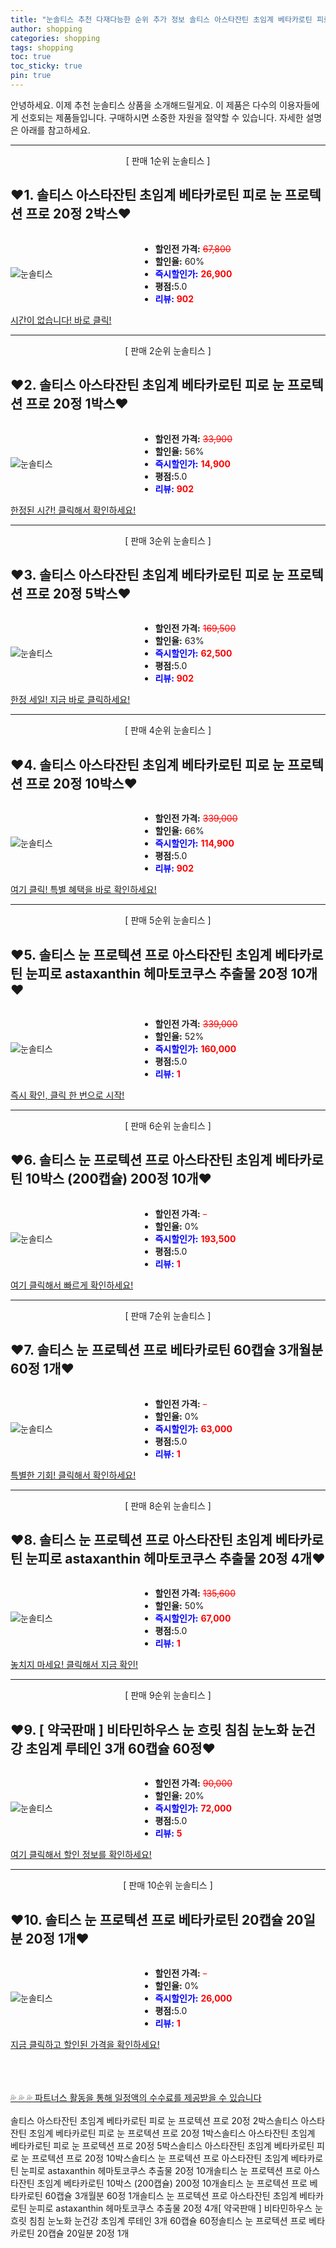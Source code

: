 ```yaml
---
title: "눈솔티스 추천 다재다능한 순위 추가 정보 솔티스 아스타잔틴 초임계 베타카로틴 피로"
author: shopping
categories: shopping
tags: shopping
toc: true
toc_sticky: true
pin: true
---
```

안녕하세요. 이제 추천 눈솔티스 상품을 소개해드릴게요. 이 제품은 다수의 이용자들에게 선호되는 제품들입니다. 구매하시면 소중한 자원을 절약할 수 있습니다. 자세한 설명은 아래를 참고하세요.

---
<p class="toplist" style="margin: 0 auto; display: block; width: fit-content;">[ 판매 1순위 눈솔티스 ]</p>

<h2><strong>❤️1. 솔티스 아스타잔틴 초임계 베타카로틴 피로 눈 프로텍션 프로 20정 2박스❤️</strong></h2>

<div style="display: flex; align-items: center;">
    <div style="flex: 0.4;">
        <img src="https://thumbnail7.coupangcdn.com/thumbnails/remote/230x230ex/image/vendor_inventory/50e5/07c7733984e3fbdd020f8b890c8f3b62444fd83772489fb72c177acae99b.jpg" alt="눈솔티스" style="max-width: 100%;">
    </div>
    <div style="flex: 0.6; margin-left: 10px;">
        <ul>
            <li><strong>할인전 가격:</strong> <del style="color: red;">67,800</del></li>
            <li><strong>할인율:</strong> 60%</li>
            <li><span style='color:blue'><strong>즉시할인가:</strong></span> <span style='color:red'><strong>26,900</strong></span></li>
            <li><strong>평점:</strong>5.0</li>
            <li><span style='color:blue'><strong>리뷰:</strong></span> <span style='color:red'><strong>902</strong></span></li>
        </ul>
    </div>
</div>
<div class="center">
    <a href="https://selin100587001.github.io?lptag=AF9450613&subid=githubio&pageKey=7865998227&traceid=V0-153&itemId=21475887510&vendorItemId=88530145674" class="myButton">
        시간이 없습니다! 바로 클릭!
    </a>
</div>


---
<p class="toplist" style="margin: 0 auto; display: block; width: fit-content;">[ 판매 2순위 눈솔티스 ]</p>

<h2><strong>❤️2. 솔티스 아스타잔틴 초임계 베타카로틴 피로 눈 프로텍션 프로 20정 1박스❤️</strong></h2>

<div style="display: flex; align-items: center;">
    <div style="flex: 0.4;">
        <img src="https://thumbnail10.coupangcdn.com/thumbnails/remote/230x230ex/image/vendor_inventory/dcec/c3976f2af03b56093de19d723f0a657e709ad49c1c1c6da8ff555060e89e.jpg" alt="눈솔티스" style="max-width: 100%;">
    </div>
    <div style="flex: 0.6; margin-left: 10px;">
        <ul>
            <li><strong>할인전 가격:</strong> <del style="color: red;">33,900</del></li>
            <li><strong>할인율:</strong> 56%</li>
            <li><span style='color:blue'><strong>즉시할인가:</strong></span> <span style='color:red'><strong>14,900</strong></span></li>
            <li><strong>평점:</strong>5.0</li>
            <li><span style='color:blue'><strong>리뷰:</strong></span> <span style='color:red'><strong>902</strong></span></li>
        </ul>
    </div>
</div>
<div class="center">
    <a href="https://selin100587001.github.io?lptag=AF9450613&subid=githubio&pageKey=7865998227&traceid=V0-153&itemId=21475887512&vendorItemId=88530145665" class="myButton">
        한정된 시간! 클릭해서 확인하세요!
    </a>
</div>


---
<p class="toplist" style="margin: 0 auto; display: block; width: fit-content;">[ 판매 3순위 눈솔티스 ]</p>

<h2><strong>❤️3. 솔티스 아스타잔틴 초임계 베타카로틴 피로 눈 프로텍션 프로 20정 5박스❤️</strong></h2>

<div style="display: flex; align-items: center;">
    <div style="flex: 0.4;">
        <img src="https://thumbnail9.coupangcdn.com/thumbnails/remote/230x230ex/image/vendor_inventory/e3cf/0bdf98041fb5a012028b0e140b6e2785aa91949b8cf8bdd981c245f367d2.jpg" alt="눈솔티스" style="max-width: 100%;">
    </div>
    <div style="flex: 0.6; margin-left: 10px;">
        <ul>
            <li><strong>할인전 가격:</strong> <del style="color: red;">169,500</del></li>
            <li><strong>할인율:</strong> 63%</li>
            <li><span style='color:blue'><strong>즉시할인가:</strong></span> <span style='color:red'><strong>62,500</strong></span></li>
            <li><strong>평점:</strong>5.0</li>
            <li><span style='color:blue'><strong>리뷰:</strong></span> <span style='color:red'><strong>902</strong></span></li>
        </ul>
    </div>
</div>
<div class="center">
    <a href="https://selin100587001.github.io?lptag=AF9450613&subid=githubio&pageKey=7865998227&traceid=V0-153&itemId=21475887509&vendorItemId=88530145669" class="myButton">
        한정 세일! 지금 바로 클릭하세요!
    </a>
</div>


---
<p class="toplist" style="margin: 0 auto; display: block; width: fit-content;">[ 판매 4순위 눈솔티스 ]</p>

<h2><strong>❤️4. 솔티스 아스타잔틴 초임계 베타카로틴 피로 눈 프로텍션 프로 20정 10박스❤️</strong></h2>

<div style="display: flex; align-items: center;">
    <div style="flex: 0.4;">
        <img src="https://thumbnail6.coupangcdn.com/thumbnails/remote/230x230ex/image/vendor_inventory/6858/fdb703806220552b11517a8216c6a1ec291dee2233e06d50729ddec11018.jpg" alt="눈솔티스" style="max-width: 100%;">
    </div>
    <div style="flex: 0.6; margin-left: 10px;">
        <ul>
            <li><strong>할인전 가격:</strong> <del style="color: red;">339,000</del></li>
            <li><strong>할인율:</strong> 66%</li>
            <li><span style='color:blue'><strong>즉시할인가:</strong></span> <span style='color:red'><strong>114,900</strong></span></li>
            <li><strong>평점:</strong>5.0</li>
            <li><span style='color:blue'><strong>리뷰:</strong></span> <span style='color:red'><strong>902</strong></span></li>
        </ul>
    </div>
</div>
<div class="center">
    <a href="https://selin100587001.github.io?lptag=AF9450613&subid=githubio&pageKey=7865998227&traceid=V0-153&itemId=21475887511&vendorItemId=88530145680" class="myButton">
        여기 클릭! 특별 혜택을 바로 확인하세요!
    </a>
</div>


---
<p class="toplist" style="margin: 0 auto; display: block; width: fit-content;">[ 판매 5순위 눈솔티스 ]</p>

<h2><strong>❤️5. 솔티스 눈 프로텍션 프로 아스타잔틴 초임계 베타카로틴 눈피로 astaxanthin 헤마토코쿠스 추출물 20정 10개❤️</strong></h2>

<div style="display: flex; align-items: center;">
    <div style="flex: 0.4;">
        <img src="https://thumbnail6.coupangcdn.com/thumbnails/remote/230x230ex/image/vendor_inventory/6b2a/06e484d8b0f7bc47fe5b8138f9bdc336de59cb7fab6e49ac83a5b9ad7fcb.png" alt="눈솔티스" style="max-width: 100%;">
    </div>
    <div style="flex: 0.6; margin-left: 10px;">
        <ul>
            <li><strong>할인전 가격:</strong> <del style="color: red;">339,000</del></li>
            <li><strong>할인율:</strong> 52%</li>
            <li><span style='color:blue'><strong>즉시할인가:</strong></span> <span style='color:red'><strong>160,000</strong></span></li>
            <li><strong>평점:</strong>5.0</li>
            <li><span style='color:blue'><strong>리뷰:</strong></span> <span style='color:red'><strong>1</strong></span></li>
        </ul>
    </div>
</div>
<div class="center">
    <a href="https://selin100587001.github.io?lptag=AF9450613&subid=githubio&pageKey=8204038476&traceid=V0-153&itemId=23397595367&vendorItemId=90424866851" class="myButton">
        즉시 확인, 클릭 한 번으로 시작!
    </a>
</div>


---
<p class="toplist" style="margin: 0 auto; display: block; width: fit-content;">[ 판매 6순위 눈솔티스 ]</p>

<h2><strong>❤️6. 솔티스 눈 프로텍션 프로 아스타잔틴 초임계 베타카로틴 10박스 (200캡슐) 200정 10개❤️</strong></h2>

<div style="display: flex; align-items: center;">
    <div style="flex: 0.4;">
        <img src="https://thumbnail6.coupangcdn.com/thumbnails/remote/230x230ex/image/vendor_inventory/b4a7/a70ab938334b33a4bd764ce43e26fc413665c1745e5f76e63dff55a23aaf.jpg" alt="눈솔티스" style="max-width: 100%;">
    </div>
    <div style="flex: 0.6; margin-left: 10px;">
        <ul>
            <li><strong>할인전 가격:</strong> <del style="color: red;">-</del></li>
            <li><strong>할인율:</strong> 0%</li>
            <li><span style='color:blue'><strong>즉시할인가:</strong></span> <span style='color:red'><strong>193,500</strong></span></li>
            <li><strong>평점:</strong>5.0</li>
            <li><span style='color:blue'><strong>리뷰:</strong></span> <span style='color:red'><strong>1</strong></span></li>
        </ul>
    </div>
</div>
<div class="center">
    <a href="https://selin100587001.github.io?lptag=AF9450613&subid=githubio&pageKey=8204038476&traceid=V0-153&itemId=22292069248&vendorItemId=90140382647" class="myButton">
        여기 클릭해서 빠르게 확인하세요!
    </a>
</div>


---
<p class="toplist" style="margin: 0 auto; display: block; width: fit-content;">[ 판매 7순위 눈솔티스 ]</p>

<h2><strong>❤️7. 솔티스 눈 프로텍션 프로 베타카로틴 60캡슐 3개월분 60정 1개❤️</strong></h2>

<div style="display: flex; align-items: center;">
    <div style="flex: 0.4;">
        <img src="https://thumbnail8.coupangcdn.com/thumbnails/remote/230x230ex/image/vendor_inventory/3482/e8767090d43962840b65174526db80eda4eb8211607b2aa678b6ae68eaf5.png" alt="눈솔티스" style="max-width: 100%;">
    </div>
    <div style="flex: 0.6; margin-left: 10px;">
        <ul>
            <li><strong>할인전 가격:</strong> <del style="color: red;">-</del></li>
            <li><strong>할인율:</strong> 0%</li>
            <li><span style='color:blue'><strong>즉시할인가:</strong></span> <span style='color:red'><strong>63,000</strong></span></li>
            <li><strong>평점:</strong>5.0</li>
            <li><span style='color:blue'><strong>리뷰:</strong></span> <span style='color:red'><strong>1</strong></span></li>
        </ul>
    </div>
</div>
<div class="center">
    <a href="https://selin100587001.github.io?lptag=AF9450613&subid=githubio&pageKey=8204038476&traceid=V0-153&itemId=23275071379&vendorItemId=90307380387" class="myButton">
        특별한 기회! 클릭해서 확인하세요!
    </a>
</div>


---
<p class="toplist" style="margin: 0 auto; display: block; width: fit-content;">[ 판매 8순위 눈솔티스 ]</p>

<h2><strong>❤️8. 솔티스 눈 프로텍션 프로 아스타잔틴 초임계 베타카로틴 눈피로 astaxanthin 헤마토코쿠스 추출물 20정 4개❤️</strong></h2>

<div style="display: flex; align-items: center;">
    <div style="flex: 0.4;">
        <img src="https://thumbnail8.coupangcdn.com/thumbnails/remote/230x230ex/image/vendor_inventory/3cd4/0523bf79cf3b2b1e0dcfd6ac4443bdf4a00ef6c3067fca4935c1031a85fc.png" alt="눈솔티스" style="max-width: 100%;">
    </div>
    <div style="flex: 0.6; margin-left: 10px;">
        <ul>
            <li><strong>할인전 가격:</strong> <del style="color: red;">135,600</del></li>
            <li><strong>할인율:</strong> 50%</li>
            <li><span style='color:blue'><strong>즉시할인가:</strong></span> <span style='color:red'><strong>67,000</strong></span></li>
            <li><strong>평점:</strong>5.0</li>
            <li><span style='color:blue'><strong>리뷰:</strong></span> <span style='color:red'><strong>1</strong></span></li>
        </ul>
    </div>
</div>
<div class="center">
    <a href="https://selin100587001.github.io?lptag=AF9450613&subid=githubio&pageKey=8204038476&traceid=V0-153&itemId=23397595361&vendorItemId=90424866836" class="myButton">
        놓치지 마세요! 클릭해서 지금 확인!
    </a>
</div>


---
<p class="toplist" style="margin: 0 auto; display: block; width: fit-content;">[ 판매 9순위 눈솔티스 ]</p>

<h2><strong>❤️9. [ 약국판매 ] 비타민하우스 눈 흐릿 침침 눈노화 눈건강 초임계 루테인 3개 60캡슐 60정❤️</strong></h2>

<div style="display: flex; align-items: center;">
    <div style="flex: 0.4;">
        <img src="https://thumbnail8.coupangcdn.com/thumbnails/remote/230x230ex/image/vendor_inventory/cccb/f3781a7e433381fbf49fa9cddd8dbe3e3c9a8adb0ab185ac40d9687d71bf.jpg" alt="눈솔티스" style="max-width: 100%;">
    </div>
    <div style="flex: 0.6; margin-left: 10px;">
        <ul>
            <li><strong>할인전 가격:</strong> <del style="color: red;">90,000</del></li>
            <li><strong>할인율:</strong> 20%</li>
            <li><span style='color:blue'><strong>즉시할인가:</strong></span> <span style='color:red'><strong>72,000</strong></span></li>
            <li><strong>평점:</strong>5.0</li>
            <li><span style='color:blue'><strong>리뷰:</strong></span> <span style='color:red'><strong>5</strong></span></li>
        </ul>
    </div>
</div>
<div class="center">
    <a href="https://selin100587001.github.io?lptag=AF9450613&subid=githubio&pageKey=7861895147&traceid=V0-153&itemId=21676042183&vendorItemId=90436735687" class="myButton">
        여기 클릭해서 할인 정보를 확인하세요!
    </a>
</div>


---
<p class="toplist" style="margin: 0 auto; display: block; width: fit-content;">[ 판매 10순위 눈솔티스 ]</p>

<h2><strong>❤️10. 솔티스 눈 프로텍션 프로 베타카로틴 20캡슐 20일분 20정 1개❤️</strong></h2>

<div style="display: flex; align-items: center;">
    <div style="flex: 0.4;">
        <img src="https://thumbnail10.coupangcdn.com/thumbnails/remote/230x230ex/image/vendor_inventory/06c8/71a38d749855316f43b53275a13cd82b83ca11967e38137330631811c1c6.jpg" alt="눈솔티스" style="max-width: 100%;">
    </div>
    <div style="flex: 0.6; margin-left: 10px;">
        <ul>
            <li><strong>할인전 가격:</strong> <del style="color: red;">-</del></li>
            <li><strong>할인율:</strong> 0%</li>
            <li><span style='color:blue'><strong>즉시할인가:</strong></span> <span style='color:red'><strong>26,000</strong></span></li>
            <li><strong>평점:</strong>5.0</li>
            <li><span style='color:blue'><strong>리뷰:</strong></span> <span style='color:red'><strong>1</strong></span></li>
        </ul>
    </div>
</div>
<div class="center">
    <a href="https://selin100587001.github.io?lptag=AF9450613&subid=githubio&pageKey=8204038476&traceid=V0-153&itemId=23275072122&vendorItemId=90307380826" class="myButton">
        지금 클릭하고 할인된 가격을 확인하세요!
    </a>
</div>

<br><br><br>[💦 💦 💦 파트너스 활동을 통해 일정액의 수수료를 제공받을 수 있습니다](https://link.coupang.com/a/bcpT2c)<br><br>솔티스 아스타잔틴 초임계 베타카로틴 피로 눈 프로텍션 프로 20정 2박스솔티스 아스타잔틴 초임계 베타카로틴 피로 눈 프로텍션 프로 20정 1박스솔티스 아스타잔틴 초임계 베타카로틴 피로 눈 프로텍션 프로 20정 5박스솔티스 아스타잔틴 초임계 베타카로틴 피로 눈 프로텍션 프로 20정 10박스솔티스 눈 프로텍션 프로 아스타잔틴 초임계 베타카로틴 눈피로 astaxanthin 헤마토코쿠스 추출물 20정 10개솔티스 눈 프로텍션 프로 아스타잔틴 초임계 베타카로틴 10박스 (200캡슐) 200정 10개솔티스 눈 프로텍션 프로 베타카로틴 60캡슐 3개월분 60정 1개솔티스 눈 프로텍션 프로 아스타잔틴 초임계 베타카로틴 눈피로 astaxanthin 헤마토코쿠스 추출물 20정 4개[ 약국판매 ] 비타민하우스 눈 흐릿 침침 눈노화 눈건강 초임계 루테인 3개 60캡슐 60정솔티스 눈 프로텍션 프로 베타카로틴 20캡슐 20일분 20정 1개